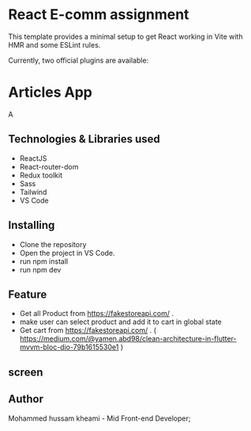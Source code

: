 # React E-comm assignment


This template provides a minimal setup to get React working in Vite with HMR and some ESLint rules.

Currently, two official plugins are available:

 
# Articles App

 
A  

 

## Technologies & Libraries used 

- ReactJS
- React-router-dom
- Redux toolkit
- Sass
- Tailwind
- VS Code
 

## Installing

- Clone the repository 
- Open the project in VS Code.
- run npm install
-  run npm dev
   

## Feature

- Get all Product from https://fakestoreapi.com/ .
- make user can select product and add it to cart in global state
- Get cart  from https://fakestoreapi.com/ . 
( https://medium.com/@yamen.abd98/clean-architecture-in-flutter-mvvm-bloc-dio-79b1615530e1 )

 
 

## screen 

 

 

## Author

Mohammed hussam kheami - Mid Front-end Developer;

 
 
 
 
